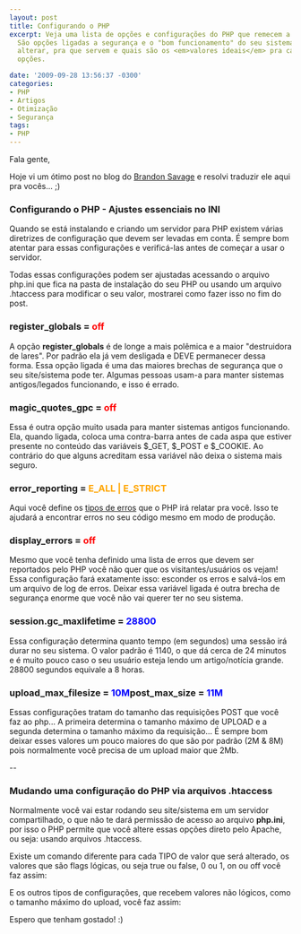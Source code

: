 ```yaml
---
layout: post
title: Configurando o PHP
excerpt: Veja uma lista de opções e configurações do PHP que remecem a sua atenção.
  São opções ligadas a segurança e o "bom funcionamento" do seu sistema. Entenda como
  alterar, pra que servem e quais são os <em>valores ideais</em> pra cada uma dessas
  opções.

date: '2009-09-28 13:56:37 -0300'
categories:
- PHP
- Artigos
- Otimização
- Segurança
tags:
- PHP
---
```

Fala gente,

Hoje vi um ótimo post no blog do [Brandon Savage](http://www.brandonsavage.net/) e resolvi traduzir ele aqui pra vocês... ;)

### Configurando o PHP - Ajustes essenciais no INI
Quando se está instalando e criando um servidor para PHP existem várias diretrizes de configuração que devem ser levadas em conta. É sempre bom atentar para essas configurações e verificá-las antes de começar a usar o servidor.

Todas essas configurações podem ser ajustadas acessando o arquivo php.ini que fica na pasta de instalação do seu PHP ou usando um arquivo .htaccess para modificar o seu valor, mostrarei como fazer isso no fim do post.

### register_globals = <span style="color: red;">off</span>
A opção <strong>register_globals</strong> é de longe a mais polêmica e a maior "destruidora de lares". Por padrão ela já vem desligada e DEVE permanecer dessa forma. Essa opção ligada é uma das maiores brechas de segurança que o seu site/sistema pode ter. Algumas pessoas usam-a para manter sistemas antigos/legados funcionando, e isso é errado.

### magic_quotes_gpc = <span style="color: red;">off</span>
Essa é outra opção muito usada para manter sistemas antigos funcionando. Ela, quando ligada, coloca uma contra-barra antes de cada aspa que estiver presente no conteúdo das variáveis $_GET, $_POST e $_COOKIE. Ao contrário do que alguns acreditam essa variável não deixa o sistema mais seguro.

### error_reporting = <span style="color: orange;">E_ALL | E_STRICT</span>
Aqui você define os [tipos de erros](http://www.php.net/manual/en/errorfunc.constants.php) que o PHP irá relatar pra você. Isso te ajudará a encontrar erros no seu código mesmo em modo de produção.

### display_errors = <span style="color: red;">off</span>
Mesmo que você tenha definido uma lista de erros que devem ser reportados pelo PHP você não quer que os visitantes/usuários os vejam! Essa configuração fará exatamente isso: esconder os erros e salvá-los em um arquivo de log de erros. Deixar essa variável ligada é outra brecha de segurança enorme que você não vai querer ter no seu sistema.

### session.gc_maxlifetime = <span style="color: blue;">28800</span>
Essa configuração determina quanto tempo (em segundos) uma sessão irá durar no seu sistema. O valor padrão é 1140, o que dá cerca de 24 minutos e é muito pouco caso o seu usuário esteja lendo um artigo/notícia grande. 28800 segundos equivale a 8 horas.

### upload_max_filesize = <span style="color: blue;">10M</span>post_max_size = <span style="color: blue;">11M</span>
Essas configurações tratam do tamanho das requisições POST que você faz ao php... A primeira determina o tamanho máximo de UPLOAD e a segunda determina o tamanho máximo da requisição... É sempre bom deixar esses valores um pouco maiores do que são por padrão (2M & 8M) pois normalmente você precisa de um upload maior que 2Mb.

--

### Mudando uma configuração do PHP via arquivos .htaccess
Normalmente você vai estar rodando seu site/sistema em um servidor compartilhado, o que não te dará permissão de acesso ao arquivo <strong>php.ini</strong>, por isso o PHP permite que você altere essas opções direto pelo Apache, ou seja: usando arquivos .htaccess.

Existe um comando diferente para cada TIPO de valor que será alterado, os valores que são flags lógicas, ou seja true ou false, 0 ou 1, on ou off você faz assim:


<div data-gist-id="9f51026a998bf1fcd651" data-gist-show-loading="false"></div>

E os outros tipos de configurações, que recebem valores não lógicos, como o tamanho máximo do upload, você faz assim:


<div data-gist-id="52b869e41624aed4bf3a" data-gist-show-loading="false"></div>

Espero que tenham gostado! :)

